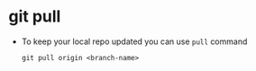 # git pull
- To keep your local repo updated you can use `pull` command

  `git pull origin <branch-name>`
